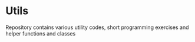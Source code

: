 # Utils
Repository contains various utility codes, short programming exercises and helper functions and classes
